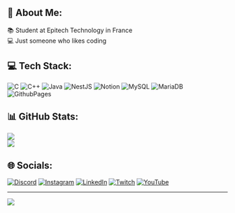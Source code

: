 ## 💫 About Me:
📚 Student at Epitech Technology in France<br>
💻 Just someone who likes coding

## 💻 Tech Stack:
![C](https://img.shields.io/badge/c-%2300599C.svg?style=for-the-badge&logo=c&logoColor=white) ![C++](https://img.shields.io/badge/c++-%2300599C.svg?style=for-the-badge&logo=c%2B%2B&logoColor=white) ![Java](https://img.shields.io/badge/java-%23ED8B00.svg?style=for-the-badge&logo=openjdk&logoColor=white) ![NestJS](https://img.shields.io/badge/nestjs-%23E0234E.svg?style=for-the-badge&logo=nestjs&logoColor=white) ![Notion](https://img.shields.io/badge/Notion-%23000000.svg?style=for-the-badge&logo=notion&logoColor=white) ![MySQL](https://img.shields.io/badge/mysql-%2300000f.svg?style=for-the-badge&logo=mysql&logoColor=white) ![MariaDB](https://img.shields.io/badge/MariaDB-003545?style=for-the-badge&logo=mariadb&logoColor=white) ![GithubPages](https://img.shields.io/badge/github%20pages-121013?style=for-the-badge&logo=github&logoColor=white)

## 📊 GitHub Stats:
![](https://github-readme-stats.vercel.app/api?username=MaxenceLgt&theme=dark&hide_border=false&include_all_commits=false&count_private=false)<br/>
![](https://github-readme-stats.vercel.app/api/top-langs/?username=MaxenceLgt&theme=dark&hide_border=false&include_all_commits=false&count_private=false&layout=compact)

## 🌐 Socials:
[![Discord](https://img.shields.io/badge/Discord-%237289DA.svg?logo=discord&logoColor=white)](https://discord.gg/kiweak) [![Instagram](https://img.shields.io/badge/Instagram-%23E4405F.svg?logo=Instagram&logoColor=white)](https://instagram.com/ad_maxence) [![LinkedIn](https://img.shields.io/badge/LinkedIn-%230077B5.svg?logo=linkedin&logoColor=white)](https://linkedin.com/in/maxence-largeot) [![Twitch](https://img.shields.io/badge/Twitch-%239146FF.svg?logo=Twitch&logoColor=white)](https://twitch.tv/lekiweak) [![YouTube](https://img.shields.io/badge/YouTube-%23FF0000.svg?logo=YouTube&logoColor=white)](https://youtube.com/@1_kiwi_) 

---
[![](https://visitcount.itsvg.in/api?id=MaxenceLgt&icon=0&color=0)](https://visitcount.itsvg.in)

<!-- Proudly created with GPRM ( https://gprm.itsvg.in ) -->
